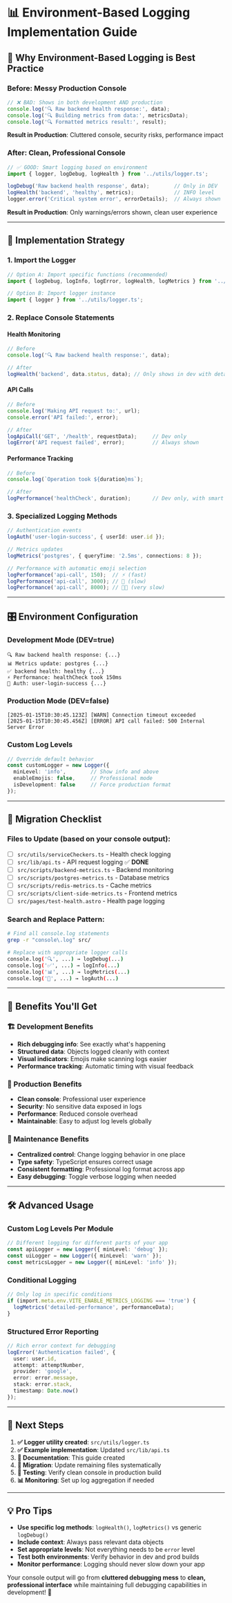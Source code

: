 # 📊 Environment-Based Logging Implementation Guide

## 🎯 **Why Environment-Based Logging is Best Practice**

### **Before: Messy Production Console**
```typescript
// ❌ BAD: Shows in both development AND production
console.log('🔍 Raw backend health response:', data);
console.log('🔍 Building metrics from data:', metricsData);
console.log('🔍 Formatted metrics result:', result);
```
**Result in Production**: Cluttered console, security risks, performance impact

### **After: Clean, Professional Console**
```typescript
// ✅ GOOD: Smart logging based on environment
import { logger, logDebug, logHealth } from '../utils/logger.ts';

logDebug('Raw backend health response', data);        // Only in DEV
logHealth('backend', 'healthy', metrics);             // INFO level
logger.error('Critical system error', errorDetails);  // Always shown
```

**Result in Production**: Only warnings/errors shown, clean user experience

---

## 🚀 **Implementation Strategy**

### **1. Import the Logger**
```typescript
// Option A: Import specific functions (recommended)
import { logDebug, logInfo, logError, logHealth, logMetrics } from '../utils/logger.ts';

// Option B: Import logger instance
import { logger } from '../utils/logger.ts';
```

### **2. Replace Console Statements**

#### **Health Monitoring**
```typescript
// Before
console.log('🔍 Raw backend health response:', data);

// After  
logHealth('backend', data.status, data); // Only shows in dev with details
```

#### **API Calls**
```typescript
// Before
console.log('Making API request to:', url);
console.error('API failed:', error);

// After
logApiCall('GET', '/health', requestData);     // Dev only
logError('API request failed', error);         // Always shown
```

#### **Performance Tracking**
```typescript
// Before
console.log(`Operation took ${duration}ms`);

// After
logPerformance('healthCheck', duration);       // Dev only, with smart emojis
```

### **3. Specialized Logging Methods**

```typescript
// Authentication events
logAuth('user-login-success', { userId: user.id });

// Metrics updates  
logMetrics('postgres', { queryTime: '2.5ms', connections: 8 });

// Performance with automatic emoji selection
logPerformance('api-call', 150);  // ⚡ (fast)
logPerformance('api-call', 3000); // 🐌 (slow)
logPerformance('api-call', 8000); // 🐌💀 (very slow)
```

---

## 🎛️ **Environment Configuration**

### **Development Mode** (DEV=true)
```
🔍 Raw backend health response: {...}
📊 Metrics update: postgres {...}  
✅ backend health: healthy {...}
⚡ Performance: healthCheck took 150ms
🔐 Auth: user-login-success {...}
```

### **Production Mode** (DEV=false)
```
[2025-01-15T10:30:45.123Z] [WARN] Connection timeout exceeded
[2025-01-15T10:30:45.456Z] [ERROR] API call failed: 500 Internal Server Error
```

### **Custom Log Levels**
```typescript
// Override default behavior
const customLogger = new Logger({
  minLevel: 'info',        // Show info and above
  enableEmojis: false,     // Professional mode
  isDevelopment: false     // Force production format
});
```

---

## 🔄 **Migration Checklist**

### **Files to Update** (based on your console output):

- [ ] `src/utils/serviceCheckers.ts` - Health check logging
- [ ] `src/lib/api.ts` - API request logging ✅ **DONE**
- [ ] `src/scripts/backend-metrics.ts` - Backend monitoring
- [ ] `src/scripts/postgres-metrics.ts` - Database metrics
- [ ] `src/scripts/redis-metrics.ts` - Cache metrics  
- [ ] `src/scripts/client-side-metrics.ts` - Frontend metrics
- [ ] `src/pages/test-health.astro` - Health page logging

### **Search and Replace Pattern**:
```bash
# Find all console.log statements
grep -r "console\.log" src/

# Replace with appropriate logger calls
console.log('🔍', ...) → logDebug(...)
console.log('✅', ...) → logInfo(...) 
console.log('📊', ...) → logMetrics(...)
console.log('🔐', ...) → logAuth(...)
```

---

## 🎁 **Benefits You'll Get**

### **🏗️ Development Benefits**
- **Rich debugging info**: See exactly what's happening
- **Structured data**: Objects logged cleanly with context
- **Visual indicators**: Emojis make scanning logs easier
- **Performance tracking**: Automatic timing with visual feedback

### **🚀 Production Benefits**
- **Clean console**: Professional user experience
- **Security**: No sensitive data exposed in logs
- **Performance**: Reduced console overhead
- **Maintainable**: Easy to adjust log levels globally

### **🔧 Maintenance Benefits**
- **Centralized control**: Change logging behavior in one place
- **Type safety**: TypeScript ensures correct usage
- **Consistent formatting**: Professional log format across app
- **Easy debugging**: Toggle verbose logging when needed

---

## 🛠️ **Advanced Usage**

### **Custom Log Levels Per Module**
```typescript
// Different logging for different parts of your app
const apiLogger = new Logger({ minLevel: 'debug' });
const uiLogger = new Logger({ minLevel: 'warn' });
const metricsLogger = new Logger({ minLevel: 'info' });
```

### **Conditional Logging**
```typescript
// Only log in specific conditions
if (import.meta.env.VITE_ENABLE_METRICS_LOGGING === 'true') {
  logMetrics('detailed-performance', performanceData);
}
```

### **Structured Error Reporting**
```typescript
// Rich error context for debugging
logError('Authentication failed', {
  user: user.id,
  attempt: attemptNumber,
  provider: 'google',
  error: error.message,
  stack: error.stack,
  timestamp: Date.now()
});
```

---

## 🎯 **Next Steps**

1. **✅ Logger utility created**: `src/utils/logger.ts`
2. **✅ Example implementation**: Updated `src/lib/api.ts`
3. **📝 Documentation**: This guide created
4. **🔄 Migration**: Update remaining files systematically
5. **🧪 Testing**: Verify clean console in production build
6. **📊 Monitoring**: Set up log aggregation if needed

---

## 💡 **Pro Tips**

- **Use specific log methods**: `logHealth()`, `logMetrics()` vs generic `logDebug()`
- **Include context**: Always pass relevant data objects
- **Set appropriate levels**: Not everything needs to be `error` level
- **Test both environments**: Verify behavior in dev and prod builds
- **Monitor performance**: Logging should never slow down your app

Your console output will go from **cluttered debugging mess** to **clean, professional interface** while maintaining full debugging capabilities in development! 🎉